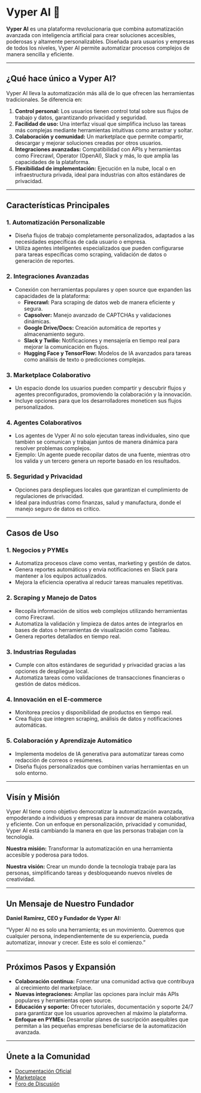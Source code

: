 # Vyper AI 🤖

**Vyper AI** es una plataforma revolucionaria que combina automatización avanzada con inteligencia artificial para crear soluciones accesibles, poderosas y altamente personalizables. Diseñada para usuarios y empresas de todos los niveles, Vyper AI permite automatizar procesos complejos de manera sencilla y eficiente.

---

## ¿Qué hace único a Vyper AI?
Vyper AI lleva la automatización más allá de lo que ofrecen las herramientas tradicionales. Se diferencia en:

1. **Control personal:** Los usuarios tienen control total sobre sus flujos de trabajo y datos, garantizando privacidad y seguridad.
2. **Facilidad de uso:** Una interfaz visual que simplifica incluso las tareas más complejas mediante herramientas intuitivas como arrastrar y soltar.
3. **Colaboración y comunidad:** Un marketplace que permite compartir, descargar y mejorar soluciones creadas por otros usuarios.
4. **Integraciones avanzadas:** Compatibilidad con APIs y herramientas como Firecrawl, Operator (OpenAI), Slack y más, lo que amplía las capacidades de la plataforma.
5. **Flexibilidad de implementación:** Ejecución en la nube, local o en infraestructura privada, ideal para industrias con altos estándares de privacidad.

---

## Características Principales

### **1. Automatización Personalizable**
- Diseña flujos de trabajo completamente personalizados, adaptados a las necesidades específicas de cada usuario o empresa.
- Utiliza agentes inteligentes especializados que pueden configurarse para tareas específicas como scraping, validación de datos o generación de reportes.

### **2. Integraciones Avanzadas**
- Conexión con herramientas populares y open source que expanden las capacidades de la plataforma:
  - **Firecrawl:** Para scraping de datos web de manera eficiente y segura.
  - **Capsolver:** Manejo avanzado de CAPTCHAs y validaciones dinámicas.
  - **Google Drive/Docs:** Creación automática de reportes y almacenamiento seguro.
  - **Slack y Twilio:** Notificaciones y mensajería en tiempo real para mejorar la comunicación en flujos.
  - **Hugging Face y TensorFlow:** Modelos de IA avanzados para tareas como análisis de texto o predicciones complejas.

### **3. Marketplace Colaborativo**
- Un espacio donde los usuarios pueden compartir y descubrir flujos y agentes preconfigurados, promoviendo la colaboración y la innovación.
- Incluye opciones para que los desarrolladores moneticen sus flujos personalizados.

### **4. Agentes Colaborativos**
- Los agentes de Vyper AI no solo ejecutan tareas individuales, sino que también se comunican y trabajan juntos de manera dinámica para resolver problemas complejos.
- Ejemplo: Un agente puede recopilar datos de una fuente, mientras otro los valida y un tercero genera un reporte basado en los resultados.

### **5. Seguridad y Privacidad**
- Opciones para despliegues locales que garantizan el cumplimiento de regulaciones de privacidad.
- Ideal para industrias como finanzas, salud y manufactura, donde el manejo seguro de datos es crítico.

---

## Casos de Uso

### **1. Negocios y PYMEs**
- Automatiza procesos clave como ventas, marketing y gestión de datos.
- Genera reportes automáticos y envia notificaciones en Slack para mantener a los equipos actualizados.
- Mejora la eficiencia operativa al reducir tareas manuales repetitivas.

### **2. Scraping y Manejo de Datos**
- Recopila información de sitios web complejos utilizando herramientas como Firecrawl.
- Automatiza la validación y limpieza de datos antes de integrarlos en bases de datos o herramientas de visualización como Tableau.
- Genera reportes detallados en tiempo real.

### **3. Industrias Reguladas**
- Cumple con altos estándares de seguridad y privacidad gracias a las opciones de despliegue local.
- Automatiza tareas como validaciones de transacciones financieras o gestión de datos médicos.

### **4. Innovación en el E-commerce**
- Monitorea precios y disponibilidad de productos en tiempo real.
- Crea flujos que integren scraping, análisis de datos y notificaciones automáticas.

### **5. Colaboración y Aprendizaje Automático**
- Implementa modelos de IA generativa para automatizar tareas como redacción de correos o resúmenes.
- Diseña flujos personalizados que combinen varias herramientas en un solo entorno.

---

## Visín y Misión

Vyper AI tiene como objetivo democratizar la automatización avanzada, empoderando a individuos y empresas para innovar de manera colaborativa y eficiente. Con un enfoque en personalización, privacidad y comunidad, Vyper AI está cambiando la manera en que las personas trabajan con la tecnología.

**Nuestra misión:** Transformar la automatización en una herramienta accesible y poderosa para todos.

**Nuestra visión:** Crear un mundo donde la tecnología trabaje para las personas, simplificando tareas y desbloqueando nuevos niveles de creatividad.

---

## Un Mensaje de Nuestro Fundador

**Daniel Ramírez, CEO y Fundador de Vyper AI:**

“Vyper AI no es solo una herramienta; es un movimiento. Queremos que cualquier persona, independientemente de su experiencia, pueda automatizar, innovar y crecer. Este es solo el comienzo.”

---

## Próximos Pasos y Expansión
- **Colaboración continua:** Fomentar una comunidad activa que contribuya al crecimiento del marketplace.
- **Nuevas integraciones:** Ampliar las opciones para incluir más APIs populares y herramientas open source.
- **Educación y soporte:** Ofrecer tutoriales, documentación y soporte 24/7 para garantizar que los usuarios aprovechen al máximo la plataforma.
- **Enfoque en PYMEs:** Desarrollar planes de suscripción asequibles que permitan a las pequeñas empresas beneficiarse de la automatización avanzada.

---

## Únete a la Comunidad
- [Documentación Oficial](https://docs.vyper-ai.com)
- [Marketplace](https://marketplace.vyper-ai.com)
- [Foro de Discusión](https://community.vyper-ai.com)
```

